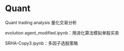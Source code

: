 # Quant
Quant trading analysis 量化交易分析

evolution agent_modified.ipynb：用进化算法模拟单股买卖

SRHA-Copy3.ipynb：多因子选股策略


